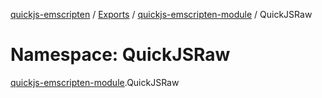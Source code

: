 [quickjs-emscripten](../README.md) / [Exports](../modules.md) / [quickjs-emscripten-module](quickjs_emscripten_module.md) / QuickJSRaw

# Namespace: QuickJSRaw

[quickjs-emscripten-module](quickjs_emscripten_module.md).QuickJSRaw
